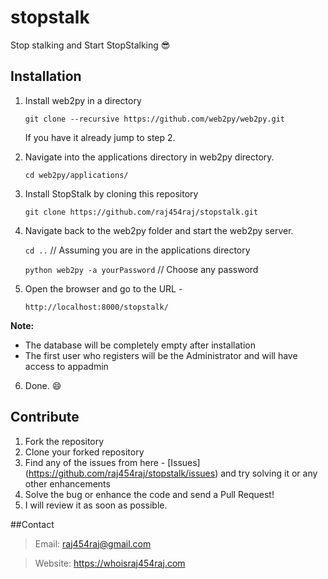 # stopstalk
Stop stalking and Start StopStalking :sunglasses:

## Installation
1. Install web2py in a directory

    `git clone --recursive https://github.com/web2py/web2py.git`

   If you have it already jump to step 2.
2. Navigate into the applications directory in web2py directory.

    `cd web2py/applications/`
3. Install StopStalk by cloning this repository

    `git clone https://github.com/raj454raj/stopstalk.git`
4. Navigate back to the web2py folder and start the web2py server.

    `cd ..` // Assuming you are in the applications directory

    `python web2py -a yourPassword` // Choose any password

5. Open the browser and go to the URL -

    `http://localhost:8000/stopstalk/`

  **Note:**
  * The database will be completely empty after installation
  * The first user who registers will be the Administrator and will have access to appadmin

6. Done. :smile:

## Contribute

1. Fork the repository
2. Clone your forked repository
3. Find any of the issues from here - [Issues] (https://github.com/raj454raj/stopstalk/issues) and try solving it
   or any other enhancements
4. Solve the bug or enhance the code and send a Pull Request!
5. I will review it as soon as possible.

##Contact
  > Email: raj454raj@gmail.com

  > Website: https://whoisraj454raj.com
